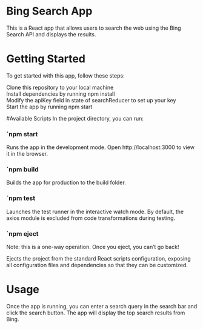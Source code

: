 # Bing Search App
This is a React app that allows users to search the web using the Bing Search API and displays the results.

# Getting Started
To get started with this app, follow these steps:

Clone this repository to your local machine  
Install dependencies by running npm install  
Modify the apiKey field in state of searchReducer to set up your key  
Start the app by running npm start  

#Available Scripts
In the project directory, you can run:

### `npm start
Runs the app in the development mode.
Open http://localhost:3000 to view it in the browser.

### `npm build
Builds the app for production to the build folder.

### `npm test
Launches the test runner in the interactive watch mode.
By default, the axios module is excluded from code transformations during testing.

### `npm eject
Note: this is a one-way operation. Once you eject, you can’t go back!

Ejects the project from the standard React scripts configuration, exposing all configuration files and dependencies so that they can be customized.

# Usage
Once the app is running, you can enter a search query in the search bar and click the search button. The app will display the top search results from Bing.
